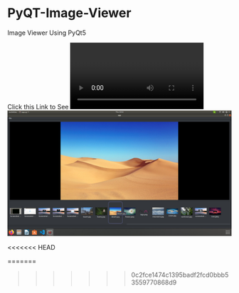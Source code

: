 # PyQT-Image-Viewer
Image Viewer Using PyQt5

Click this Link to See 
![Demo Video](https://user-images.githubusercontent.com/65771769/128624760-73f55b8a-346e-4763-94eb-d1af86584eb1.mp4)
[![alt text](https://github.com/naga-master/PyQT-Image-Viewer/blob/main/images/preview.jpeg?raw=true)](https://user-images.githubusercontent.com/65771769/128624760-73f55b8a-346e-4763-94eb-d1af86584eb1.mp4)

<<<<<<< HEAD

=======
>>>>>>> 0c2fce1474c1395badf2fcd0bbb53559770868d9
